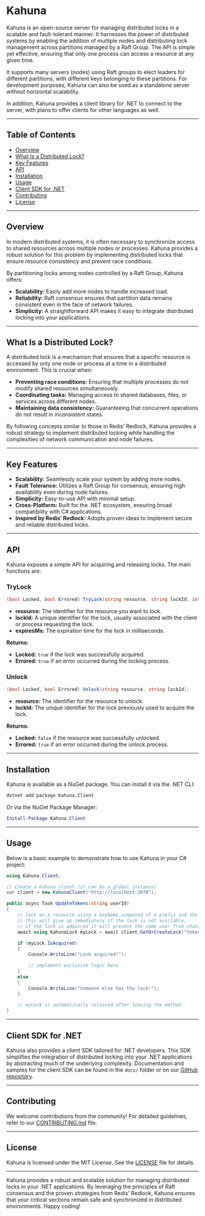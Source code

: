 # Kahuna

Kahuna is an open-source server for managing distributed locks in a scalable and fault-tolerant manner. It harnesses the power of distributed systems by enabling the addition of multiple nodes and distributing lock management across partitions managed by a Raft Group. The API is simple yet effective, ensuring that only one process can access a resource at any given time.

It supports many servers (nodes) using Raft groups to elect leaders for different partitions, with different keys belonging to these partitions. For development purposes, Kahuna can also be used as a standalone server without horizontal scalability.

In addition, Kahuna provides a client library for .NET to connect to the server, with plans to offer clients for other languages as well.

---

## Table of Contents

- [Overview](#overview)
- [What Is a Distributed Lock?](#what-is-a-distributed-lock)
- [Key Features](#key-features)
- [API](#api)
- [Installation](#installation)
- [Usage](#usage)
- [Client SDK for .NET](#client-sdk-for-net)
- [Contributing](#contributing)
- [License](#license)

---

## Overview

In modern distributed systems, it is often necessary to synchronize access to shared resources across multiple nodes or processes. Kahuna provides a robust solution for this problem by implementing distributed locks that ensure resource consistency and prevent race conditions.

By partitioning locks among nodes controlled by a Raft Group, Kahuna offers:
- **Scalability:** Easily add more nodes to handle increased load.
- **Reliability:** Raft consensus ensures that partition data remains consistent even in the face of network failures.
- **Simplicity:** A straightforward API makes it easy to integrate distributed locking into your applications.

---

## What Is a Distributed Lock?

A distributed lock is a mechanism that ensures that a specific resource is accessed by only one node or process at a time in a distributed environment. This is crucial when:
- **Preventing race conditions:** Ensuring that multiple processes do not modify shared resources simultaneously.
- **Coordinating tasks:** Managing access to shared databases, files, or services across different nodes.
- **Maintaining data consistency:** Guaranteeing that concurrent operations do not result in inconsistent states.

By following concepts similar to those in Redis’ Redlock, Kahuna provides a robust strategy to implement distributed locking while handling the complexities of network communication and node failures.

---

## Key Features

- **Scalability:** Seamlessly scale your system by adding more nodes.
- **Fault Tolerance:** Utilizes a Raft Group for consensus, ensuring high availability even during node failures.
- **Simplicity:** Easy-to-use API with minimal setup.
- **Cross-Platform:** Built for the .NET ecosystem, ensuring broad compatibility with C# applications.
- **Inspired by Redis’ Redlock:** Adopts proven ideas to implement secure and reliable distributed locks.

---

## API

Kahuna exposes a simple API for acquiring and releasing locks. The main functions are:

### TryLock

```csharp
(bool Locked, bool Errored) TryLock(string resource, string lockId, int expiresMs);
```

- **resource:** The identifier for the resource you want to lock.
- **lockId:** A unique identifier for the lock, usually associated with the client or process requesting the lock.
- **expiresMs:** The expiration time for the lock in milliseconds.

**Returns:**
- **Locked:** `true` if the lock was successfully acquired.
- **Errored:** `true` if an error occurred during the locking process.

### Unlock

```csharp
(bool Locked, bool Errored) Unlock(string resource, string lockId);
```

- **resource:** The identifier for the resource to unlock.
- **lockId:** The unique identifier for the lock previously used to acquire the lock.

**Returns:**
- **Locked:** `false` if the resource was successfully unlocked.
- **Errored:** `true` if an error occurred during the unlock process.

---

## Installation

Kahuna is available as a NuGet package. You can install it via the .NET CLI:

```bash
dotnet add package Kahuna.Client
```

Or via the NuGet Package Manager:

```powershell
Install-Package Kahuna.Client
```

---

## Usage

Below is a basic example to demonstrate how to use Kahuna in your C# project:

```csharp
using Kahuna.Client;

// Create a Kahuna client (it can be a global instance)
var client = new KahunaClient("http://localhost:2070");

public async Task UpdateTokens(string userId)
{
    // lock on a resource using a keyName composed of a prefix and the user's id,
    // this will give up immediately if the lock is not available,
    // if the lock is adquired it will prevent the same user from changing the same data concurrently
    await using KahunaLock myLock = await client.GetOrCreateLock("tokens-" + userId, TimeSpan.FromSeconds(5));

    if (myLock.IsAcquired)
    {
        Console.WriteLine("Lock acquired!");

        // implement exclusive logic here
    }
    else
    {
        Console.WriteLine("Someone else has the lock!");
    }

    // myLock is automatically released after leaving the method
}
```

---

## Client SDK for .NET

Kahuna also provides a client SDK tailored for .NET developers. This SDK simplifies the integration of distributed locking into your .NET applications by abstracting much of the underlying complexity. Documentation and samples for the client SDK can be found in the `docs/` folder or on our [GitHub repository](https://github.com/andresgutierrez/kahuna).

---

## Contributing

We welcome contributions from the community! For detailed guidelines, refer to our [CONTRIBUTING.md](CONTRIBUTING.md) file.

---

## License

Kahuna is licensed under the MIT License. See the [LICENSE](LICENSE) file for details.

---

Kahuna provides a robust and scalable solution for managing distributed locks in your .NET applications. By leveraging the principles of Raft consensus and the proven strategies from Redis’ Redlock, Kahuna ensures that your critical sections remain safe and synchronized in distributed environments. Happy coding!